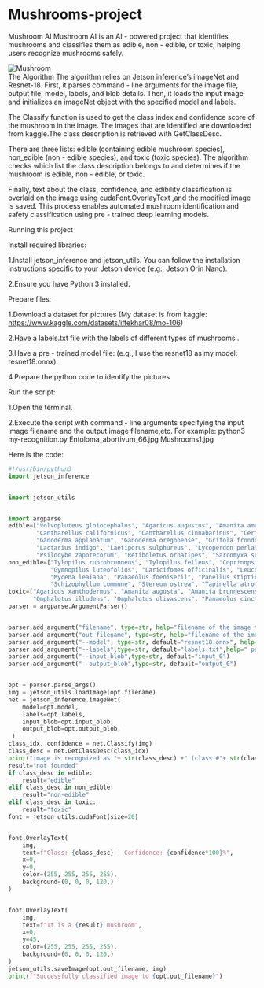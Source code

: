 # Mushrooms-project
Mushroom AI
 Mushroom AI is an AI - powered project that identifies mushrooms and classifies them as edible, non - edible, or toxic, helping users recognize mushrooms safely.

![Mushroom]( https://i.imgur.com/lhdedAy.jpeg "Mushroom")<br>
The Algorithm
The algorithm relies on Jetson inference’s imageNet and Resnet-18. First, it parses command - line arguments for the image file, output file, model, labels, and blob details. Then, it loads the input image and initializes an imageNet object with the specified model and labels.

The Classify function is used to get the class index and confidence score of the mushroom in the image. The images that are identified are downloaded from kaggle.The class description is retrieved with GetClassDesc.

There are three lists: edible (containing edible mushroom species), non_edible (non - edible species), and toxic (toxic species). The algorithm checks which list the class description belongs to and determines if the mushroom is edible, non - edible, or toxic.

Finally, text about the class, confidence, and edibility classification is overlaid on the image using cudaFont.OverlayText ,and the modified image is saved. This process enables automated mushroom identification and safety classification using pre - trained deep learning models.

Running this project

Install required libraries:

1.Install jetson_inference and jetson_utils. You can follow the installation instructions specific to your Jetson device (e.g., Jetson Orin Nano).

2.Ensure you have Python 3 installed.

Prepare files:

1.Download a dataset for pictures     (My dataset is from kaggle:   https://www.kaggle.com/datasets/iftekhar08/mo-106)

2.Have a labels.txt file with the labels of different types of mushrooms . 

3.Have a pre - trained model file:							 (e.g., I use the resnet18 as my model: resnet18.onnx).

4.Prepare the python code to identify the pictures

Run the script:

1.Open the terminal.

2.Execute the script with command - line arguments specifying the input image filename and the output image filename,etc. For example: python3 my-recognition.py Entoloma_abortivum_66.jpg Mushrooms1.jpg

Here is the code:

```python
#!/usr/bin/python3
import jetson_inference


import jetson_utils


import argparse
edible=["Volvopluteus gloiocephalus", "Agaricus augustus", "Amanita amerirubescens", "Amanita calyptrodermsa", "Armillaria mellea", "Armillaria tabescens", "Artomyces pyxidatus", "Bolbitius titubans", "Boletus pallidus", "Boletus rex-veris",
        "Cantharellus californicus", "Cantharellus cinnabarinus", "Cerioporus squamosus", "Chlorophyllum brunneum", "Clitocybe nuda", "Coprinellus micaceus", "Coprinus comatus", "Flammulina velutipes", "Entoloma abortivum",
        "Ganoderma applanatum", "Ganoderma oregonense", "Grifola frondosa", "Hericium coralloides", "Hericium erinaceus", "Hypomyces lactifluorum", "Ischnoderma resinosum", "Laccaria ochropurpurea", "Lacrymaria lacrymabunda",
        "Lactarius indigo", "Laetiporus sulphureus", "Lycoperdon perlatum", "Lycoperdon pyriforme", "Mycena haematopus", "Pleurotus ostreatus", "Pleurotus pulmonarius", "Pluteus cervinus", "Psathyrella candolleana", "Pseudohydnum gelatinosum", "Psilocybe cyanescens", "Psilocybe muliercula", "Psilocybe pelliculosa",
        "Psilocybe zapotecorum", "Retiboletus ornatipes", "Sarcomyxa serotina", "Stropharia ambigua", "Stropharia rugosoannulata", "Suillus americanus", "Suillus luteus", "Suillus spraguei", "Tricholoma murrillianum"]
non_edible=["Tylopilus rubrobrunneus", "Tylopilus felleus", "Coprinopsis lagopus", "Crucibulum laeve", "Cryptoporus volvatus", "Fomitopsis mounceae", "Ganoderma curtisii", "Ganoderma tsugae", "Gliophorus psittacinus", "Gloeophyllum sepiarium",
            "Gymnopilus luteofolius", "Laricifomes officinalis", "Leucoagaricus americanus", "Leucoagaricus leucothites", "Lycogala epidendrum",
            "Mycena leaiana", "Panaeolus foenisecii", "Panellus stipticus", "Phaeolus schweinitzii", "Phyllotopsis nidulans", "Psilocybe caerulescens", "Psilocybe cubensis", "Psilocybe neoxalapensis",
            "Schizophyllum commune", "Stereum ostrea", "Tapinella atrotomentosa", "Trametes versicolor", "Trametes gibbosa", "Trametes betulina", "Trichaptum biforme", "Tricholomopsis rutilans", "Tubaria furfuracea"]
toxic=["Agaricus xanthodermus", "Amanita augusta", "Amanita brunnescens", "Amanita flavoconia", "Amanita muscaria", "Amanita persicina", "Amanita velosa", "Chlorophyllum molybdites", "Daedaleopsis confragosa", "Galerina marginata", "Hygrophoropsis aurantiaca", "Hypholoma fasciculare", "Hypholoma lateritium", "Leratiomyces ceres",
       "Omphalotus illudens", "Omphalotus olivascens", "Panaeolus cinctulus", "Panaeolus papilionaceus", "Phlebia tremellosa", "Psilocybe allenii", "Psilocybe azurescens", "Psilocybe aztecorum", "Psilocybe ovoideocystidiata"]
parser = argparse.ArgumentParser()


parser.add_argument("filename", type=str, help="filename of the image to process")
parser.add_argument("out_filename", type=str, help="filename of the image to output")
parser.add_argument("--model", type=str, default="resnet18.onnx", help="model to use, can be:  googlenet, resnet-18, ect. (see --help for others)")
parser.add_argument("--labels",type=str, default="labels.txt",help=" path to labels.txt")
parser.add_argument("--input_blob",type=str, default="input_0")
parser.add_argument("--output_blob",type=str, default="output_0")


opt = parser.parse_args()
img = jetson_utils.loadImage(opt.filename)
net = jetson_inference.imageNet(
    model=opt.model,
    labels=opt.labels,
    input_blob=opt.input_blob,
    output_blob=opt.output_blob,
 )
class_idx, confidence = net.Classify(img)
class_desc = net.GetClassDesc(class_idx)
print("image is recognized as "+ str(class_desc) +" (class #"+ str(class_idx) +") with " + str(confidence*100)+"% confidence")
result="not founded"
if class_desc in edible:
    result="edible"
elif class_desc in non_edible:
    result="non-edible"
elif class_desc in toxic:
    result="toxic"
font = jetson_utils.cudaFont(size=20)


font.OverlayText(
    img,
    text=f"Class: {class_desc} | Confidence: {confidence*100}%",
    x=0,
    y=0,
    color=(255, 255, 255, 255),
    background=(0, 0, 0, 120,)
)


font.OverlayText(
    img,
    text=f"It is a {result} mushroom",
    x=0,
    y=45,
    color=(255, 255, 255, 255),
    background=(0, 0, 0, 120,)
)
jetson_utils.saveImage(opt.out_filename, img)
print(f"Successfully classified image to {opt.out_filename}")
 ```

